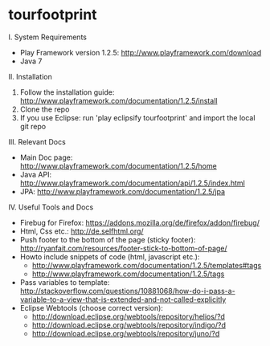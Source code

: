 tourfootprint
=============

I. System Requirements
  - Play Framework version 1.2.5: http://www.playframework.com/download
  - Java 7

II. Installation
  1. Follow the installation guide: http://www.playframework.com/documentation/1.2.5/install
  2. Clone the repo
  3. If you use Eclipse: run 'play eclipsify tourfootprint' and import the local git repo

III. Relevant Docs
  - Main Doc page: http://www.playframework.com/documentation/1.2.5/home
  - Java API: http://www.playframework.com/documentation/api/1.2.5/index.html
  - JPA: http://www.playframework.com/documentation/1.2.5/jpa

IV. Useful Tools and Docs
  - Firebug for Firefox: https://addons.mozilla.org/de/firefox/addon/firebug/
  - Html, Css etc.: http://de.selfhtml.org/
  - Push footer to the bottom of the page (sticky footer): http://ryanfait.com/resources/footer-stick-to-bottom-of-page/
  - Howto include snippets of code (html, javascript etc.):
    - http://www.playframework.com/documentation/1.2.5/templates#tags
    - http://www.playframework.com/documentation/1.2.5/tags
  - Pass variables to template:
    http://stackoverflow.com/questions/10881068/how-do-i-pass-a-variable-to-a-view-that-is-extended-and-not-called-explicitly
  - Eclipse Webtools (choose correct version):
    - http://download.eclipse.org/webtools/repository/helios/?d
    - http://download.eclipse.org/webtools/repository/indigo/?d
    - http://download.eclipse.org/webtools/repository/juno/?d

